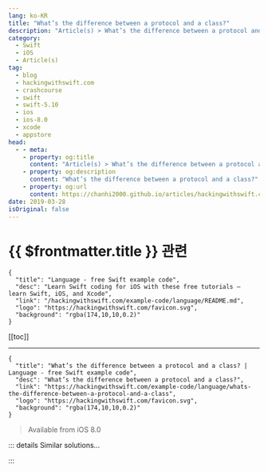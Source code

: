 ```yaml
---
lang: ko-KR
title: "What’s the difference between a protocol and a class?"
description: "Article(s) > What’s the difference between a protocol and a class?"
category:
  - Swift
  - iOS
  - Article(s)
tag: 
  - blog
  - hackingwithswift.com
  - crashcourse
  - swift
  - swift-5.10
  - ios
  - ios-8.0
  - xcode
  - appstore
head:
  - - meta:
    - property: og:title
      content: "Article(s) > What’s the difference between a protocol and a class?"
    - property: og:description
      content: "What’s the difference between a protocol and a class?"
    - property: og:url
      content: https://chanhi2000.github.io/articles/hackingwithswift.com/example-code/language/whats-the-difference-between-a-protocol-and-a-class.html
date: 2019-03-28
isOriginal: false
---
```


# {{ $frontmatter.title }} 관련

```component VPCard
{
  "title": "Language - free Swift example code",
  "desc": "Learn Swift coding for iOS with these free tutorials – learn Swift, iOS, and Xcode",
  "link": "/hackingwithswift.com/example-code/language/README.md",
  "logo": "https://hackingwithswift.com/favicon.svg",
  "background": "rgba(174,10,10,0.2)"
}
```

[[toc]]

---

```component VPCard
{
  "title": "What’s the difference between a protocol and a class? | Language - free Swift example code",
  "desc": "What’s the difference between a protocol and a class?",
  "link": "https://hackingwithswift.com/example-code/language/whats-the-difference-between-a-protocol-and-a-class",
  "logo": "https://hackingwithswift.com/favicon.svg",
  "background": "rgba(174,10,10,0.2)"
}
```

> Available from iOS 8.0

<!-- TODO: 작성 -->

<!-- 
When writing protocol-oriented Swift, protocols and classes become fairly similar, but they are never the same.

In their basic form, a protocol describes what an unknown type of object can do. You might say it has two or three properties of various types, plus methods. But that protocol never includes anything *inside* the methods, or provides actual storage for the properties.

In a more advanced form, you can write extensions on your protocols that provide default implementations of the methods. You still can’t provide storage for properties, however.

In comparison, classes are concrete things. While they might adopt protocols – i.e., say they implement the required properties and methods – they aren’t required to do that. You can create objects from classes, whereas protocols are just type definitions. Try to think of protocols as being abstract definitions, whereas classes and structs are real things you can create.

-->

::: details Similar solutions…

<!--
/quick-start/swiftui/all-swiftui-property-wrappers-explained-and-compared">All SwiftUI property wrappers explained and compared 
/quick-start/swiftui/swiftui-tips-and-tricks">SwiftUI tips and tricks 
/example-code/uikit/how-to-create-live-playgrounds-in-xcode">How to create live playgrounds in Xcode 
/example-code/games/how-to-create-a-random-terrain-tile-map-using-sktilemapnode-and-gkperlinnoisesource">How to create a random terrain tile map using SKTileMapNode and GKPerlinNoiseSource 
/example-code/language/whats-the-difference-between-a-static-variable-and-a-class-variable">What’s the difference between a static variable and a class variable?</a>
-->

:::

